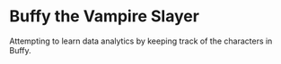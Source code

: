 # Buffy the Vampire Slayer

Attempting to learn data analytics by keeping track of the characters in Buffy.